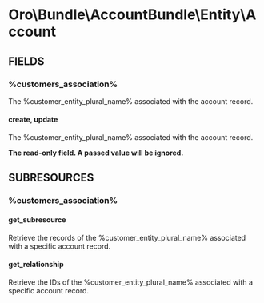 # Oro\Bundle\AccountBundle\Entity\Account

## FIELDS

### %customers_association%

The %customer_entity_plural_name% associated with the account record.

#### create, update

The %customer_entity_plural_name% associated with the account record.

**The read-only field. A passed value will be ignored.**

## SUBRESOURCES

### %customers_association%

#### get_subresource

Retrieve the records of the %customer_entity_plural_name% associated with a specific account record.

#### get_relationship

Retrieve the IDs of the %customer_entity_plural_name% associated with a specific account record.
